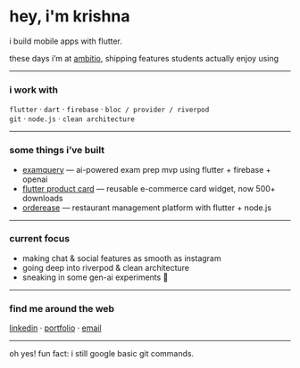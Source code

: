 # hey, i'm krishna 

i build mobile apps with flutter.

these days i’m at [ambitio](https://ambitio.in), shipping features students actually enjoy using 


---

### i work with  
`flutter` · `dart` · `firebase` · `bloc / provider / riverpod`  
`git` · `node.js` · `clean architecture`  

---

###  some things i’ve built  
- [examquery](https://github.com/ikrishnag/examquery) — ai-powered exam prep mvp using flutter + firebase + openai  
- [flutter product card](https://github.com/ikrishnag/flutter_product_card) — reusable e-commerce card widget, now 500+ downloads  
- [orderease](https://github.com/ikrishnag/orderease) — restaurant management platform with flutter + node.js  

---

### current focus  
- making chat & social features as smooth as instagram  
- going deep into riverpod & clean architecture  
- sneaking in some gen-ai experiments 👀

---

### find me around the web  
[linkedin](https://linkedin.com/in/ikrishnag) · [portfolio](https://krishnagupta.web.app) · [email](mailto:e.krishnagupta@gmail.com)  

---

oh yes! fun fact: i still google basic git commands.  
